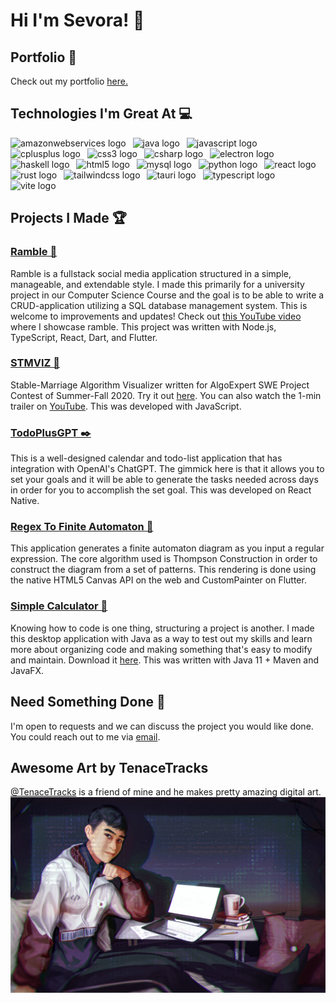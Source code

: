 <h1>Hi I'm Sevora! 👋</h1>

<h2>Portfolio 💼</h2>
Check out my portfolio <a href="https://sevora.github.io/portfolio/">here.</a>

<h2>Technologies I'm Great At 💻</h2>
<div>
  <img src="https://skillicons.dev/icons?i=aws" height="60" alt="amazonwebservices logo"  />
  <img width="3" />
  <img src="https://skillicons.dev/icons?i=java" height="60" alt="java logo"  />
  <img width="3" />
  <img src="https://skillicons.dev/icons?i=js" height="60" alt="javascript logo"  />
  <img width="3" />
  <img src="https://skillicons.dev/icons?i=cpp" height="60" alt="cplusplus logo"  />
  <img width="3" />
  <img src="https://skillicons.dev/icons?i=css" height="60" alt="css3 logo"  />
  <img width="3" />
  <img src="https://skillicons.dev/icons?i=cs" height="60" alt="csharp logo"  />
  <img width="3" />
  <img src="https://skillicons.dev/icons?i=electron" height="60" alt="electron logo"  />
  <img width="3" />
  <img src="https://skillicons.dev/icons?i=haskell" height="60" alt="haskell logo"  />
  <img width="3" />
  <img src="https://skillicons.dev/icons?i=html" height="60" alt="html5 logo"  />
  <img width="3" />
  <img src="https://skillicons.dev/icons?i=mysql" height="60" alt="mysql logo"  />
  <img width="3" />
  <img src="https://skillicons.dev/icons?i=py" height="60" alt="python logo"  />
  <img width="3" />
  <img src="https://skillicons.dev/icons?i=react" height="60" alt="react logo"  />
  <img width="3" />
  <img src="https://skillicons.dev/icons?i=rust" height="60" alt="rust logo"  />
  <img width="3" />
  <img src="https://skillicons.dev/icons?i=tailwind" height="60" alt="tailwindcss logo"  />
  <img width="3" />
  <img src="https://skillicons.dev/icons?i=tauri" height="60" alt="tauri logo"  />
  <img width="3" />
  <img src="https://skillicons.dev/icons?i=ts" height="60" alt="typescript logo"  />
  <img width="3" />
  <img src="https://skillicons.dev/icons?i=vite" height="60" alt="vite logo"  />
</div>

<h2>Projects I Made 🏆</h2>
<h3><a href="https://github.com/sevora/ramble">Ramble 📱</a></h3>
<div>Ramble is a fullstack social media application structured in a simple, manageable, and extendable style. I made this primarily for a university project in our Computer Science Course and the goal is to be able to write a CRUD-application utilizing a SQL database management system. This is welcome to improvements and updates! Check out <a href="https://youtu.be/MHW0uYfY7Ho?si=w_kjMSEK58OMyYNX">this YouTube video</a> where I showcase ramble. This project was written with Node.js, TypeScript, React, Dart, and Flutter.</div>

<h3><a href="https://github.com/sevora/stmviz">STMVIZ 💍</a></h3>
<div>Stable-Marriage Algorithm Visualizer written for AlgoExpert SWE Project Contest of Summer-Fall 2020. Try it out <a href="https://sevora.github.io/stmviz/">here</a>. You can also watch the 1-min trailer on <a href="https://youtu.be/yxNn02h3MzI">YouTube</a>. This was developed with JavaScript.</div>

<h3><a href="https://github.com/sevora/TodoPlusGPT">TodoPlusGPT ✒️</a></h3>
<div>This is a well-designed calendar and todo-list application that has integration with OpenAI's ChatGPT. The gimmick here is that it allows you to set your goals and it will be able to generate the tasks needed across days in order for you to accomplish the set goal. This was developed on React Native.</div>

<h3><a href="https://github.com/sevora/regex-to-fa">Regex To Finite Automaton 🤖</a></h3>
<div>This application generates a finite automaton diagram as you input a regular expression. The core algorithm used is Thompson Construction in order to construct the diagram from a set of patterns. This rendering is done using the native HTML5 Canvas API on the web and CustomPainter on Flutter.</div>

<h3><a href="https://github.com/sevora/simple-calculator">Simple Calculator 🔢</a></h3>
<div>Knowing how to code is one thing, structuring a project is another. I made this desktop application with Java as a way to test out my skills and learn more about organizing code and making something that's easy to modify and maintain. Download it  <a href="https://github.com/sevora/simple-calculator/releases/tag/v2.0.0">here</a>. This was written with Java 11 + Maven and JavaFX.</div>

<h2>Need Something Done 🤔</h2>
<div>I'm open to requests and we can discuss the project you would like done. You could reach out to me via <a href="mailto:ralph.louis.g@gmail.com">email</a>.

<h2>Awesome Art by TenaceTracks</h2>
<div><a href="https://twitter.com/TenaceTracks">@TenaceTracks</a> is a friend of mine and he makes pretty amazing digital art.</div>
<img src="assets/README/bg-art.jpg">
